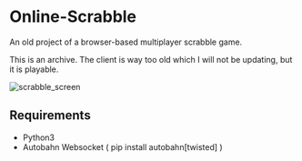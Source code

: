 # Online-Scrabble
An old project of a browser-based multiplayer scrabble game.

This is an archive. The client is way too old which I will not be updating, but it is playable.

![scrabble_screen](https://user-images.githubusercontent.com/1035798/163407052-e33f8cc9-09cc-4227-9394-5e37085da7ca.png)

## Requirements
- Python3
- Autobahn Websocket ( pip install autobahn[twisted] )
